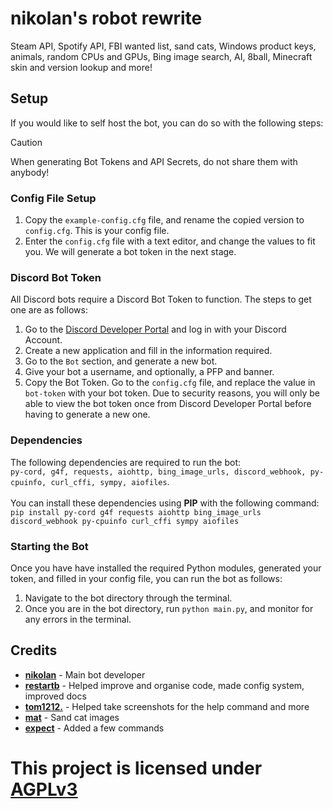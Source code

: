 # nikolan's robot rewrite
Steam API, Spotify API, FBI wanted list, sand cats, Windows product keys, animals, random CPUs and GPUs, Bing image search, AI, 8ball, Minecraft skin and version lookup and more!

## Setup
If you would like to self host the bot, you can do so with the following steps:
> [!CAUTION]
> When generating Bot Tokens and API Secrets, do not share them with anybody!

### Config File Setup
1. Copy the `example-config.cfg` file, and rename the copied version to `config.cfg`. This is your config file.
2. Enter the `config.cfg` file with a text editor, and change the values to fit you. We will generate a bot token in the next stage.

### Discord Bot Token
All Discord bots require a Discord Bot Token to function. The steps to get one are as follows:
1. Go to the [Discord Developer Portal](https://discord.com/developers/applications) and log in with your Discord Account.
2. Create a new application and fill in the information required.
3. Go to the `Bot` section, and generate a new bot.
4. Give your bot a username, and optionally, a PFP and banner.
5. Copy the Bot Token. Go to the `config.cfg` file, and replace the value in `bot-token` with your bot token. Due to security reasons, you will only be able to view the bot token once from Discord Developer Portal before having to generate a new one.

### Dependencies
The following dependencies are required to run the bot:\
`py-cord, g4f, requests, aiohttp, bing_image_urls, discord_webhook, py-cpuinfo, curl_cffi, sympy, aiofiles`.\
\
You can install these dependencies using **PIP** with the following command:\
`pip install py-cord g4f requests aiohttp bing_image_urls discord_webhook py-cpuinfo curl_cffi sympy aiofiles`

### Starting the Bot
Once you have have installed the required Python modules, generated your token, and filled in your config file, you can run the bot as follows:
1. Navigate to the bot directory through the terminal.
2. Once you are in the bot directory, run `python main.py`, and monitor for any errors in the terminal.

## Credits
- [**nikolan**](https://nikolan.net) - Main bot developer
- [**restartb**](https://github.com/restartb) - Helped improve and organise code, made config system, improved docs
- [**tom1212.**](https://github.com/thepotatolover) - Helped take screenshots for the help command and more
- [**mat**](https://github.com/mat-1) - Sand cat images
- [**expect**](https://whatdidyouexpect.eu) - Added a few commands


# This project is licensed under [AGPLv3](/LICENSE)
